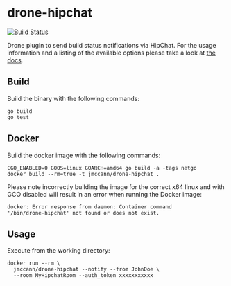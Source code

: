 # drone-hipchat

[![Build Status](http://beta.drone.io/api/badges/jmccann/drone-hipchat/status.svg)](http://beta.drone.io/jmccann/drone-hipchat)

Drone plugin to send build status notifications via HipChat. For the usage information and
a listing of the available options please take a look at [the docs](DOCS.md).

## Build

Build the binary with the following commands:

```
go build
go test
```

## Docker

Build the docker image with the following commands:

```
CGO_ENABLED=0 GOOS=linux GOARCH=amd64 go build -a -tags netgo
docker build --rm=true -t jmccann/drone-hipchat .
```

Please note incorrectly building the image for the correct x64 linux and with
GCO disabled will result in an error when running the Docker image:

```
docker: Error response from daemon: Container command
'/bin/drone-hipchat' not found or does not exist.
```

## Usage

Execute from the working directory:

```
docker run --rm \
  jmccann/drone-hipchat --notify --from JohnDoe \
  --room MyHipchatRoom --auth_token xxxxxxxxxxx
```
